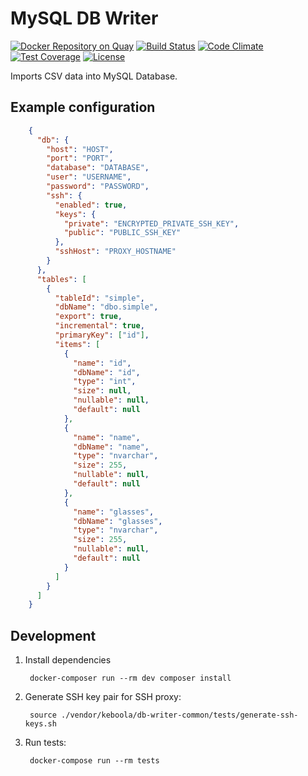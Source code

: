 # MySQL DB Writer

[![Docker Repository on Quay](https://quay.io/repository/keboola/db-writer-mysql/status "Docker Repository on Quay")](https://quay.io/repository/keboola/db-writer-mysql)
[![Build Status](https://travis-ci.org/keboola/db-writer-mysql.svg?branch=master)](https://travis-ci.org/keboola/db-writer-mysql)
[![Code Climate](https://codeclimate.com/github/keboola/db-writer-mysql/badges/gpa.svg)](https://codeclimate.com/github/keboola/db-writer-mysql)
[![Test Coverage](https://codeclimate.com/github/keboola/db-writer-mysql/badges/coverage.svg)](https://codeclimate.com/github/keboola/db-writer-mysql/coverage)
[![License](https://img.shields.io/badge/license-MIT-blue.svg)](https://github.com/keboola/db-writer-mysql/blob/master/LICENSE.md)

Imports CSV data into MySQL Database.

## Example configuration

```json
    {
      "db": {        
        "host": "HOST",
        "port": "PORT",
        "database": "DATABASE",
        "user": "USERNAME",
        "password": "PASSWORD",
        "ssh": {
          "enabled": true,
          "keys": {
            "private": "ENCRYPTED_PRIVATE_SSH_KEY",
            "public": "PUBLIC_SSH_KEY"
          },
          "sshHost": "PROXY_HOSTNAME"
        }
      },
      "tables": [
        {
          "tableId": "simple",
          "dbName": "dbo.simple",
          "export": true, 
          "incremental": true,
          "primaryKey": ["id"],
          "items": [
            {
              "name": "id",
              "dbName": "id",
              "type": "int",
              "size": null,
              "nullable": null,
              "default": null
            },
            {
              "name": "name",
              "dbName": "name",
              "type": "nvarchar",
              "size": 255,
              "nullable": null,
              "default": null
            },
            {
              "name": "glasses",
              "dbName": "glasses",
              "type": "nvarchar",
              "size": 255,
              "nullable": null,
              "default": null
            }
          ]                                
        }
      ]
    }
```

## Development

1. Install dependencies

        docker-composer run --rm dev composer install

2. Generate SSH key pair for SSH proxy:

        source ./vendor/keboola/db-writer-common/tests/generate-ssh-keys.sh
    
3. Run tests:

        docker-compose run --rm tests
